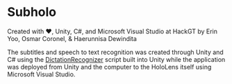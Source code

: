# Subholo
Created with :heart:, Unity, C#, and Microsoft Visual Studio at HackGT by Erin Yoo, Osmar Coronel, & Haerunnisa Dewindita 

The subtitles and speech to text recognition was created through Unity and C# using the [DictationRecognizer](https://docs.unity3d.com/ScriptReference/Windows.Speech.DictationRecognizer.html) script built into Unity while the application was deployed from Unity and the computer to the HoloLens itself using Microsoft Visual Studio.

